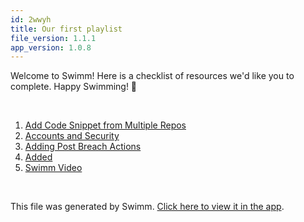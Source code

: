 ```yaml
---
id: 2wwyh
title: Our first playlist
file_version: 1.1.1
app_version: 1.0.8
---
```


<!-- Intro - Do not remove this comment -->
Welcome to Swimm! Here is a checklist of resources we'd like you to complete. Happy Swimming! 🌊

<br/>

<!-- Steps - Do not remove this comment -->
1. [Add Code Snippet from Multiple Repos](add-code-snippet-from-multiple-repos.4s0xw.sw.md)
2. [Accounts and Security](accounts-and-security.7jsNkcP7PRmcWrF0f3cj.sw.md)
3. [Adding Post Breach Actions](adding-post-breach-actions.LEPROe5HPG3bOnNq7EQv.sw.md)
4. [Added](added.fzwza.sw.md)
5. [Swimm Video](https://youtu.be/FfXIsvDzfF0)


<br/>

This file was generated by Swimm. [Click here to view it in the app](https://app.swimm.io/repos/Z2l0aHViJTNBJTNBYmFja2VuZC1zd2ltbSUzQSUzQXJpY2FyZG9sb3Blemc=/playlists/2wwyh).
